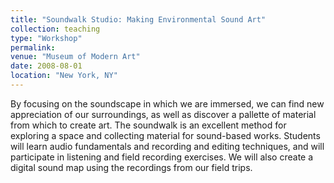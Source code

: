 ```yaml
---
title: "Soundwalk Studio: Making Environmental Sound Art"
collection: teaching
type: "Workshop"
permalink: 
venue: "Museum of Modern Art"
date: 2008-08-01
location: "New York, NY"
---
```

By focusing on the soundscape in which we are immersed, we can find new appreciation of our surroundings, as well as discover a pallette of material from which to create art. The soundwalk is an excellent method for exploring a space and collecting material for sound-based works. Students will learn audio fundamentals and recording and editing techniques, and will participate in listening and field recording exercises. We will also create a digital sound map using the recordings from our field trips.  